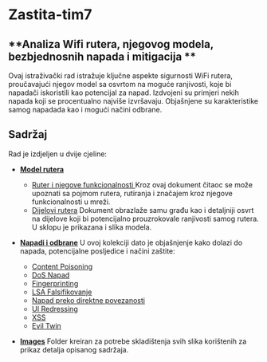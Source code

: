 # Zastita-tim7

## **Analiza Wifi rutera, njegovog modela, bezbjednosnih napada i mitigacija **

Ovaj istraživački rad istražuje ključne aspekte sigurnosti WiFi rutera, proučavajući njegov model sa osvrtom na moguće ranjivosti, koje bi napadači iskoristili kao potencijal za napad. Izdvojeni su primjeri nekih napada koji se procentualno najviše izvršavaju. Objašnjene su karakteristike samog napadada kao i mogući načini odbrane.

## Sadržaj

Rad je izdjeljen u dvije cjeline:

- <a href="./Model_rutera">**Model rutera** </a>
  - <a href="./Model_rutera/Ruter_i_njegove_funkcionalnosti.md"> Ruter i njegove funkcionalnosti </a>
    Kroz ovaj dokument čitaoc se može upoznati sa pojmom rutera, rutiranja i značajem kroz njegove funkcionalnosti u mreži.
  - <a href="./Model_rutera/Dijelovi_rutera.md"> Dijelovi rutera</a>
    Dokument obrazlaže samu građu kao i detaljniji osvrt na dijelove koji bi potencijalno prouzrokovale ranjivosti samog rutera. U sklopu je prikazana i slika modela.
- <a href="./Napadi_i_odbrane">**Napadi i odbrane**</a>
  U ovoj kolekciji dato je objašnjenje kako dolazi do napada, potencijalne posljedice i načini zaštite:

  - <a href="./Napadi_i_odbrane/Content_Poisoning.md"> Content Poisoning</a>
  - <a href="./Napadi_i_odbrane/DoS_Napad.md"> DoS Napad</a>
  - <a href="./Napadi_i_odbrane/Fingerprinting.md"> Fingerprinting</a>
  - <a href="./Napadi_i_odbrane/LSA_Falsifikovanje.md"> LSA Falsifikovanje</a>
  - <a href="./Napadi_i_odbrane/Napad_preko_direktne_povezanosti.md"> Napad preko direktne povezanosti</a>
  - <a href="./Napadi_i_odbrane/UI_Redressing.md"> UI Redressing</a>
  - <a href="./Napadi_i_odbrane/XSS.md"> XSS</a>
  - <a href="./Napadi_i_odbrane/Evil_Twin.md"> Evil Twin</a>

- <a href="./Images">**Images**</a>
  Folder kreiran za potrebe skladištenja svih slika korištenih za prikaz detalja opisanog sadržaja.
